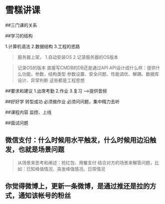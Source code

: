 # 雪糕讲课
##三门课的关系

##学习的结构

1.计算机语法
2.数据结构
3.工程的思路
>服务器上架，
1.自动安装OS
2.记录服务器的OS版本

>记录OS的版本
直接写CMDB的DB还是通过API
>API设计成什么样：提供什么功能，参数，结构类型
>参数设置、安全问题、性能调优、解耦、数据库设计、异常判断 这些都是工程思想

##要求和建议
1.出席考勤
2.作业
3.复习
-->提供音频

##好好学
转型成功
必须做作业
必须问问题，集中精力去听

##课程内容
监控、上线

##面试问题

## 微信支付：什么时候用水平触发，什么时候用边沿触发，也就是场景问题
> 从场景来思考和阐述：抢红包、用餐支付
>结合对方的场景来解答问题，比如：已知峰值情况、突发峰值情况、日常情况
## 你觉得微博上，更新一条微博，是通过推还是拉的方式，通知该帐号的粉丝
